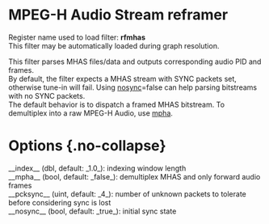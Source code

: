 <!-- automatically generated - do not edit, patch gpac/applications/gpac/gpac.c -->

# MPEG-H Audio Stream reframer
  
Register name used to load filter: __rfmhas__  
This filter may be automatically loaded during graph resolution.  
  
This filter parses MHAS files/data and outputs corresponding audio PID and frames.  
By default, the filter expects a MHAS stream with SYNC packets set, otherwise tune-in will fail. Using [nosync](#nosync)=false can help parsing bitstreams with no SYNC packets.  
The default behavior is to dispatch a framed MHAS bitstream. To demultiplex into a raw MPEG-H Audio, use [mpha](#mpha).  
  

# Options  {.no-collapse}  
  
<div markdown class="option">  
<a id="index" data-level="basic">__index__</a> (dbl, default: _1.0_): indexing window length  
</div>  
<div markdown class="option">  
<a id="mpha" data-level="basic">__mpha__</a> (bool, default: _false_): demultiplex MHAS and only forward audio frames  
</div>  
<div markdown class="option">  
<a id="pcksync" data-level="basic">__pcksync__</a> (uint, default: _4_): number of unknown packets to tolerate before considering sync is lost  
</div>  
<div markdown class="option">  
<a id="nosync" data-level="basic">__nosync__</a> (bool, default: _true_): initial sync state  
</div>  
  
